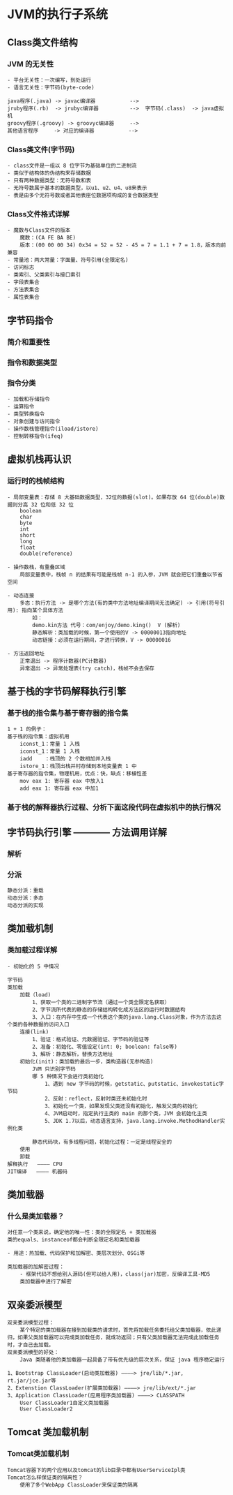 # JVM的执行子系统

## Class类文件结构

### JVM 的无关性

    - 平台无关性：一次编写，到处运行
    - 语言无关性：字节码(byte-code)
    
    java程序(.java) -> javac编译器           -->
    jruby程序(.rb)  -> jrubyc编译器          -->  字节码(.class)  -> java虚拟机
    groovy程序(.groovy) -> groovyc编译器     -->
    其他语言程序     -> 对应的编译器           -->
    
### Class类文件(字节码)

    - class文件是一组以 8 位字节为基础单位的二进制流
    - 类似于结构体的伪结构来存储数据
    - 只有两种数据类型：无符号数和表
    - 无符号数属于基本的数据类型，以u1、u2、u4、u8来表示
    - 表是由多个无符号数或者其他表座位数据项构成的复合数据类型
    
### Class文件格式详解

    - 魔数与Class文件的版本 
        魔数：(CA FE BA BE)
        版本：(00 00 00 34) 0x34 = 52 = 52 - 45 = 7 = 1.1 + 7 = 1.8，版本向前兼容
    - 常量池：两大常量：字面量、符号引用(全限定名)
    - 访问标志
    - 类索引、父类索引与接口索引
    - 字段表集合
    - 方法表集合
    - 属性表集合

## 字节码指令

### 简介和重要性

### 指令和数据类型

### 指令分类

    - 加载和存储指令
    - 运算指令
    - 类型转换指令
    - 对象创建与访问指令
    - 操作数栈管理指令(iload/istore)
    - 控制转移指令(ifeq)
    
## 虚拟机栈再认识

### 运行时的栈帧结构

    - 局部变量表：存储 8 大基础数据类型，32位的数据(slot)。如果存放 64 位(double)数据则分高 32 位和低 32 位
        boolean
        char
        byte
        int
        short
        long
        float
        double(reference)
        
    - 操作数栈，有重叠区域
        局部变量表中，栈帧 n 的结果有可能是栈帧 n-1 的入参，JVM 就会把它们重叠以节省空间
        
    - 动态连接
        多态：执行方法 -> 是哪个方法(有的类中方法地址编译期间无法确定) -> 引用(符号引用): 指向某个具体方法
            如：
            demo.kin方法 代号：com/enjoy/demo.king()  V (解析)
            静态解析：类加载的时候，第一个使用的V -> 00000013指向地址
            动态链接：必须在运行期间，才进行转换，V -> 00000016
            
    - 方法返回地址
        正常退出 -> 程序计数器(PC计数器)
        异常退出 -> 异常处理表(try catch)，栈帧不会去保存
        
## 基于栈的字节码解释执行引擎

### 基于栈的指令集与基于寄存器的指令集

    1 + 1 的例子：
    基于栈的指令集：虚拟机用
        iconst_1：常量 1 入栈
        iconst_1：常量 1 入栈
        iadd    ：栈顶的 2 个数相加并入栈
        istore_1：栈顶出栈并村存储到本地变量表 1 中
    基于寄存器的指令集，物理机用，优点：快，缺点：移植性差
        mov eax 1: 寄存器 eax 中放入1
        add eax 1: 寄存器 eax 中加1

### 基于栈的解释器执行过程、分析下面这段代码在虚拟机中的执行情况

## 字节码执行引擎 ———— 方法调用详解

### 解析

### 分派

    静态分派：重载
    动态分派：多态
    动态分派的实现
    
## 类加载机制

### 类加载过程详解
    
    - 初始化的 5 中情况
    
    字节码
    类加载
        加载（load)
            1、获取一个类的二进制字节流（通过一个类全限定名获取）
            2、字节流所代表的静态的存储结构转化成方法区的运行时数据结构
            3、入口：在内存中生成一个代表这个类的java.lang.Class对象，作为方法去这个类的各种数据的访问入口
        连接(link)
            1、验证：格式验证、元数据验证、字节码的验证等
            2、准备：初始化、零值设定(int: 0; boolean: false等)
            3、解析：静态解析，替换方法地址
        初始化(init)：类加载的最后一步，类构造器(无参构造)
            JVM 只识别字节码
            哪 5 种情况下会进行类初始化
                1、遇到 new 字节码的时候，getstatic、putstatic、invokestatic字节码
                2、反射：reflect，反射时类还未初始化时
                3、初始化一个类，如果发现父类还没有初始化，触发父类的初始化
                4、JVM启动时，指定执行主类的 main 的那个类，JVM 会初始化主类
                5、JDK 1.7以后，动态语言支持，java.lang.invoke.MethodHandler实例化类
                
            静态代码块，有多线程问题，初始化过程：一定是线程安全的
        使用
        卸载
    解释执行   ———— CPU
    JIT编译   ———— 机器码
    
## 类加载器

### 什么是类加载器？

    对任意一个类来说，确定他的唯一性：类的全限定名 + 类加载器
    类的equals、instanceof都会判断全限定名和类加载器
    
    - 用途：热加载、代码保护和加解密、类层次划分、OSGi等
    
    类加载器的加解密过程：
        - 框架代码不想给别人源码(但可以给人用)，class(jar)加密，反编译工具-MD5
        类加载器中进行了解密
        
## 双亲委派模型

    双亲委派模型过程：
        某个特定的类加载器在接到加载类的请求时，首先将加载任务委托给父类加载器，依此递归，如果父类加载器可以完成类加载任务，就成功返回；只有父类加载器无法完成此加载任务时，才自己去加载。
    双亲委派模型的好处：
        Java 类随着他的类加载器一起具备了带有优先级的层次关系，保证 java 程序稳定运行

    1、Bootstrap ClassLoader(启动类加载器) ————> jre/lib/*.jar, rt.jar/jce.jar等
    2、Extenstion ClassLoader(扩展类加载器) ————> jre/lib/ext/*.jar
    3、Application ClassLoader(应用程序类加载器) ————> CLASSPATH
        User ClassLoader1自定义类加载器
        User ClassLoader2
        
## Tomcat 类加载机制

### Tomcat类加载机制

    Tomcat容器下的两个应用以及tomcat的lib目录中都有UserServiceIpl类
    Tomcat怎么样保证类的隔离性？
        使用了多个WebApp ClassLoader来保证类的隔离
